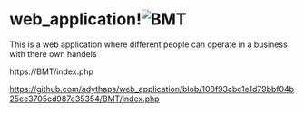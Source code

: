 # web_application!![BMT](https://user-images.githubusercontent.com/113617836/206839547-459dc149-90e4-46b1-bf5e-afad9ca11f94.jpg)
This is a web application where different people can operate in a business with there own handels

https://BMT/index.php



https://github.com/adythaps/web_application/blob/108f93cbc1e1d79bbf04b25ec3705cd987e35354/BMT/index.php

